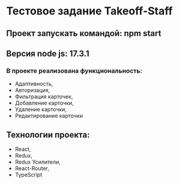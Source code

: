 # Тестовое задание Takeoff-Staff

## Проект запускать командой: npm start

## Версия node js: 17.3.1

### В проекте реализована функциональность:
- Адаптивность,
- Авторизация,
- Фильтрация карточек,
- Добавление карточки,
- Удаление карточки,
- Редактирование карточки

## Технологии проекта:
- React,
- Redux,
- Redux Усилители,
- React-Router,
- TypeScript
